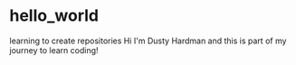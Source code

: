 # hello_world
learning to create repositories
Hi I'm Dusty Hardman and this is part of my journey to learn coding!
